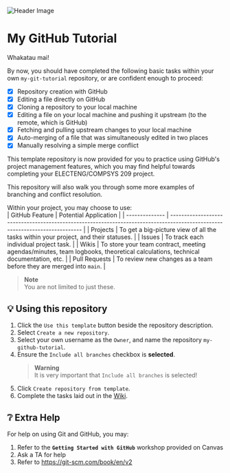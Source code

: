 ![Header Image](https://github.com/ee209-2020class/ee209-2020class.github.io/blob/master/ExtraInfo/logo.png)

# My GitHub Tutorial

Whakatau mai!

By now, you should have completed the following basic tasks within your own `my-git-tutorial` repository, or are confident enough to proceed:
- [x] Repository creation with GitHub
- [x] Editing a file directly on GitHub
- [x] Cloning a repository to your local machine
- [x] Editing a file on your local machine and pushing it upstream (to the remote, which is GitHub)
- [x] Fetching and pulling upstream changes to your local machine
- [x] Auto-merging of a file that was simultaneously edited in two places
- [x] Manually resolving a simple merge conflict

This template repository is now provided for you to practice using GitHub's project management features, which you may find helpful towards completing your ELECTENG/COMPSYS 209 project.

This repository will also walk you through some more examples of branching and conflict resolution.

Within your project, you may choose to use:  
| GitHub Feature | Potential Application                                                                                                        |
| -------------- | ---------------------------------------------------------------------------------------------------------------------------- |
| Projects       | To get a big-picture view of all the tasks within your project, and their statuses.                                          |
| Issues         | To track each individual project task.                                                                                       |
| Wikis          | To store your team contract, meeting agendas/minutes, team logbooks, theoretical calculations, technical documentation, etc. |
| Pull Requests  | To review new changes as a team before they are merged into `main`.                                                          |
> **Note**  
> You are not limited to just these.

## 💡 Using this repository

1. Click the `Use this template` button beside the repository description.
2. Select `Create a new repository`.
3. Select your own username as the `Owner`, and name the repository `my-github-tutorial`.
4. Ensure the `Include all branches` checkbox is **selected**.
	> **Warning**  
	> It is very important that `Include all branches` is selected!
5. Click `Create repository from template`.
6. Complete the tasks laid out in the [Wiki](https://github.com/uoa-ece209/my-github-tutorial/wiki).

## ❔ Extra Help

For help on using Git and GitHub, you may:
1. Refer to the **`Getting Started with GitHub`** workshop provided on Canvas
2. Ask a TA for help
3. Refer to https://git-scm.com/book/en/v2

